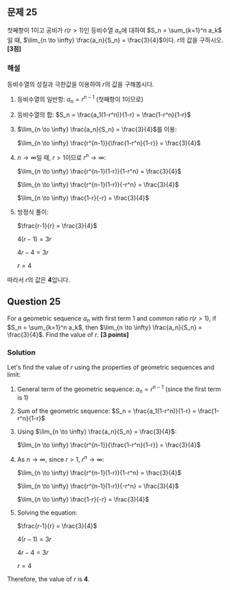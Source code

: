 

## 문제 25

첫째항이 1이고 공비가 $r(r>1)$인 등비수열 ${a_n}$에 대하여 $S_n = \sum_{k=1}^n a_k$ 일 때, $\lim_{n \to \infty} \frac{a_n}{S_n} = \frac{3}{4}$이다. $r$의 값을 구하시오. **[3점]**

### 해설

등비수열의 성질과 극한값을 이용하여 $r$의 값을 구해봅시다.

1. 등비수열의 일반항: $a_n = r^{n-1}$ (첫째항이 1이므로)

2. 등비수열의 합: $S_n = \frac{a_1(1-r^n)}{1-r} = \frac{1-r^n}{1-r}$

3. $\lim_{n \to \infty} \frac{a_n}{S_n} = \frac{3}{4}$를 이용:

   $\lim_{n \to \infty} \frac{r^{n-1}}{\frac{1-r^n}{1-r}} = \frac{3}{4}$

4. $n \to \infty$일 때, $r > 1$이므로 $r^n \to \infty$:

   $\lim_{n \to \infty} \frac{r^{n-1}(1-r)}{1-r^n} = \frac{3}{4}$

   $\lim_{n \to \infty} \frac{r^{n-1}(1-r)}{-r^n} = \frac{3}{4}$

   $\lim_{n \to \infty} \frac{1-r}{-r} = \frac{3}{4}$

5. 방정식 풀이:
   
   $\frac{r-1}{r} = \frac{3}{4}$
   
   $4(r-1) = 3r$
   
   $4r - 4 = 3r$
   
   $r = 4$

따라서 $r$의 값은 **4**입니다.

## Question 25

For a geometric sequence ${a_n}$ with first term 1 and common ratio $r(r>1)$, if $S_n = \sum_{k=1}^n a_k$, then $\lim_{n \to \infty} \frac{a_n}{S_n} = \frac{3}{4}$. Find the value of $r$. **[3 points]**

### Solution

Let's find the value of $r$ using the properties of geometric sequences and limit:

1. General term of the geometric sequence: $a_n = r^{n-1}$ (since the first term is 1)

2. Sum of the geometric sequence: $S_n = \frac{a_1(1-r^n)}{1-r} = \frac{1-r^n}{1-r}$

3. Using $\lim_{n \to \infty} \frac{a_n}{S_n} = \frac{3}{4}$:

   $\lim_{n \to \infty} \frac{r^{n-1}}{\frac{1-r^n}{1-r}} = \frac{3}{4}$

4. As $n \to \infty$, since $r > 1$, $r^n \to \infty$:

   $\lim_{n \to \infty} \frac{r^{n-1}(1-r)}{1-r^n} = \frac{3}{4}$

   $\lim_{n \to \infty} \frac{r^{n-1}(1-r)}{-r^n} = \frac{3}{4}$

   $\lim_{n \to \infty} \frac{1-r}{-r} = \frac{3}{4}$

5. Solving the equation:
   
   $\frac{r-1}{r} = \frac{3}{4}$
   
   $4(r-1) = 3r$
   
   $4r - 4 = 3r$
   
   $r = 4$

Therefore, the value of $r$ is **4**.
